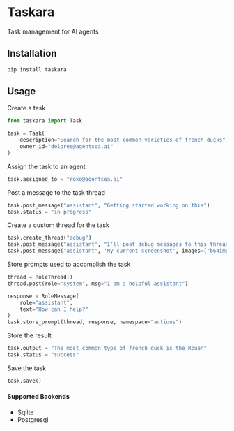 # Taskara

Task management for AI agents

## Installation

```sh
pip install taskara
```

## Usage

Create a task

```python
from taskara import Task

task = Task(
    description="Search for the most common varieties of french ducks",
    owner_id="delores@agentsea.ai"
)
```

Assign the task to an agent

```python
task.assigned_to = "roko@agentsea.ai"
```

Post a message to the task thread

```python
task.post_message("assistant", "Getting started working on this")
task.status = "in progress"
```

Create a custom thread for the task

```python
task.create_thread("debug")
task.post_message("assistant", "I'll post debug messages to this thread", thread="debug")
task.post_message("assistant", 'My current screenshot', images=["b64img"], thread="debug")
```

Store prompts used to accomplish the task

```python
thread = RoleThread()
thread.post(role="system", msg="I am a helpful assistant")

response = RoleMessage(
    role="assistant",
    text="How can I help?"
)
task.store_prompt(thread, response, namespace="actions")
```

Store the result

```python
task.output = "The most common type of french duck is the Rouen"
task.status = "success"
```

Save the task

```python
task.save()
```

#### Supported Backends

- Sqlite
- Postgresql
